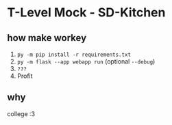 # T-Level Mock - SD-Kitchen

## how make workey
1. `py -m pip install -r requirements.txt`
2. `py -m flask --app webapp run` (optional `--debug`)
3. `???`
4. Profit

## why
college :3